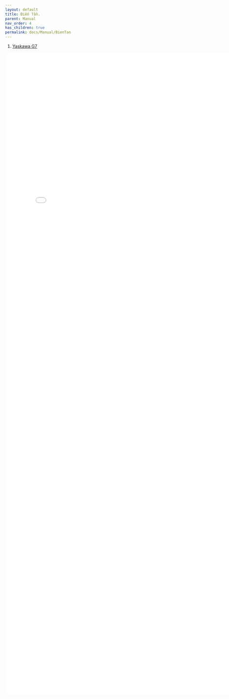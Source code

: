 ```yaml
---
layout: default
title: Biến Tần.
parent: Manual
nav_order: 4
has_children: true
permalink: docs/Manual/BienTan
---
```


1. [Yaskawa G7](/manual/BienTan/YaskawaG7.pdf)

<embed src="/manual/BienTan/YaskawaG7.pdf" width="800px" height="2100px" />
